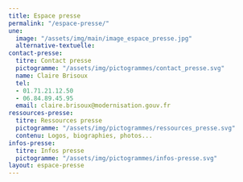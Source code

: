```yaml
---
title: Espace presse
permalink: "/espace-presse/"
une:
  image: "/assets/img/main/image_espace_presse.jpg"
  alternative-textuelle: 
contact-presse:
  titre: Contact presse
  pictogramme: "/assets/img/pictogrammes/contact_presse.svg"
  name: Claire Brisoux
  tel:
  - 01.71.21.12.50 
  - 06.84.89.45.95
  email: claire.brisoux@modernisation.gouv.fr
ressources-presse:
  titre: Ressources presse
  pictogramme: "/assets/img/pictogrammes/ressources_presse.svg"
  contenu: Logos, biographies, photos...
infos-presse:
  titre: Infos presse
  pictogramme: "/assets/img/pictogrammes/infos-presse.svg"
layout: espace-presse
---
```


